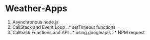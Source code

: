 # Weather-Apps

1. Asynchronous node.js
2.  CallStack and Event Loop
..* setTimeout functions
3.  Callback Functions and API
..* using googleapis
..* NPM request

